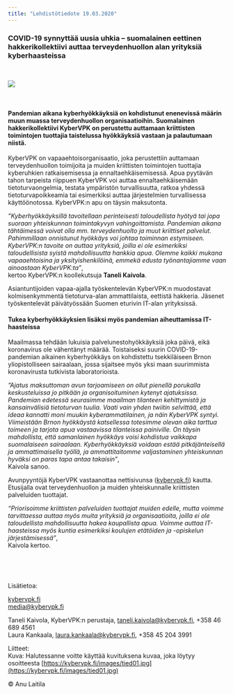 ```yaml
---
title: "Lehdistötiedote 19.03.2020"
---
```



### COVID-19 synnyttää uusia uhkia – suomalainen eettinen hakkerikollektiivi auttaa terveydenhuollon alan yrityksiä kyberhaasteissa 

&nbsp;

![](/images/tied01.jpg)

&nbsp;

#### Pandemian aikana kyberhyökkäyksiä on kohdistunut enenevissä määrin muun muassa terveydenhuollon organisaatioihin. Suomalainen hakkerikollektiivi KyberVPK on perustettu auttamaan kriittisten toimintojen tuottajia taistelussa hyökkäyksiä vastaan ja palautumaan niistä.

KyberVPK on vapaaehtoisorganisaatio, joka perustettiin auttamaan terveydenhuollon toimijoita ja muiden kriittisten toimintojen tuottajia kyberuhkien ratkaisemisessa ja ennaltaehkäisemisessä. Apua pyytävän tahon tarpeista riippuen KyberVPK voi auttaa ennaltaehkäisemään tietoturvaongelmia, testata ympäristön turvallisuutta, ratkoa yhdessä tietoturvapoikkeamia tai esimerkiksi auttaa järjestelmien turvallisessa käyttöönotossa. KyberVPK:n apu on täysin maksutonta.

_”Kyberhyökkäyksillä tavoitellaan perinteisesti taloudellista hyötyä tai jopa suoraan yhteiskunnan toimintakyvyn vahingoittamista. Pandemian aikana tähtäimessä voivat olla mm. terveydenhuolto ja muut kriittiset palvelut. Pahimmillaan onnistunut hyökkäys voi johtaa toiminnan estymiseen. KyberVPK:n tavoite on auttaa yrityksiä, joilla ei ole esimerkiksi taloudellisista syistä mahdollisuutta hankkia apua. Olemme kaikki mukana vapaaehtoisina ja yksityishenkilöinä, emmekä edusta työnantajiamme vaan ainoastaan KyberVPK:ta”_,\
kertoo KyberVPK:n koollekutsuja **Taneli Kaivola**.

Asiantuntijoiden vapaa-ajalla työskentelevän KyberVPK:n muodostavat kolmisenkymmentä tietoturva-alan ammattilaista, eettistä hakkeria. Jäsenet työskentelevät päivätyössään Suomen eturivin IT-alan yrityksissä. 

#### Tukea kyberhyökkäyksien lisäksi myös pandemian aiheuttamissa IT-haasteissa

Maailmassa tehdään lukuisia palvelunestohyökkäyksiä joka päivä, eikä koronavirus ole vähentänyt määrää. Toistaiseksi suurin COVID-19-pandemian aikainen kyberhyökkäys on kohdistettu tsekkiläiseen Brnon yliopistolliseen sairaalaan, jossa sijaitsee myös yksi maan suurimmista koronavirusta tutkivista laboratorioista.

_”Ajatus maksuttoman avun tarjoamiseen on ollut pienellä porukalla keskusteluissa jo pitkään ja organisoituminen kytenyt ajatuksissa. Pandemian edetessä seurasimme maailman tilanteen kehittymistä ja kansainvälisiä tietoturvan tuulia. Vaati vain yhden twiitin selvittää, että ideaa kannatti moni muukin kyberammatilainen, ja näin KyberVPK syntyi. Viimeistään Brnon hyökkäystä katsellessa totesimme olevan aika tarttua toimeen ja tarjota apua vastaavissa tilanteissa painiville. On täysin mahdollista, että samanlainen hyökkäys voisi kohdistua vaikkapa suomalaiseen sairaalaan. Kyberhyökkäyksiä voidaan estää pitkäjänteisellä ja ammattimaisella työllä, ja ammattitaitomme valjastaminen yhteiskunnan hyväksi on paras tapa antaa takaisin”_,\
Kaivola sanoo.

Avunpyyntöjä KyberVPK vastaanottaa nettisivunsa ([kybervpk.fi](https://kybervpk.fi/)) kautta. Etusijalla ovat terveydenhuollon ja muiden yhteiskunnalle kriittisten palveluiden tuottajat.

_“Priorisoimme kriittisten palveluiden tuottajat muiden edelle, mutta voimme tarvittaessa auttaa myös muita yrityksiä ja organisaatioita, joilla ei ole taloudellista mahdollisuutta hakea kaupallista apua. Voimme auttaa IT-haasteissa myös kuntia esimerkiksi koulujen etätöiden ja -opiskelun järjestämisessä”_,\
Kaivola kertoo.

&nbsp;

&nbsp;

Lisätietoa:

[kybervpk.fi](https://kybervpk.fi/)
\
[media@kybervpk.fi](mailto:media@kybervpk.fi)

Taneli Kaivola, KyberVPK:n perustaja, [taneli.kaivola@kybervpk.fi](mailto:taneli.kaivola@kybervpk.fi), +358 46 689 4561
\
Laura Kankaala, [laura.kankaala@kybervpk.fi](mailto:laura.kankaala@kybervpk.fi), +358 45 204 3991 



Liitteet: 
\
Kuva: Halutessanne voitte käyttää kuvituksena kuvaa, joka löytyy osoitteesta [https://kybervpk.fi/images/tied01.jpg](https://kybervpk.fi/images/tied01.jpg)

© Anu Laitila